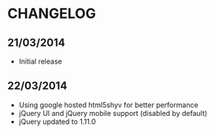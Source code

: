 CHANGELOG
=========

21/03/2014
----------

* Initial release


22/03/2014
----------

* Using google hosted html5shyv for better performance
* jQuery UI and jQuery mobile support (disabled by default)
* jQuery updated to 1.11.0